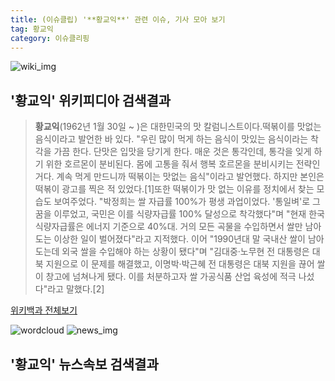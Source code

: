 ```yaml
---
title: (이슈클립) '**황교익**' 관련 이슈, 기사 모아 보기
tag: 황교익
category: 이슈클리핑
---
```

![wiki_img](https://user-images.githubusercontent.com/42597476/44503234-41136a80-a6d0-11e8-9071-6fc6418eafe4.png)
## **'**황교익**'** 위키피디아 검색결과
>**황교익**(1962년 1월 30일 ~ )은 대한민국의 맛 칼럼니스트이다.떡볶이를 맛없는 음식이라고 발언한 바 있다. "우린 많이 먹게 하는 음식이 맛있는 음식이라는 착각을 가끔 한다. 단맛은 입맛을 당기게 한다. 매운 것은 통각인데, 통각을 잊게 하기 위한 호르몬이 분비된다. 몸에 고통을 줘서 행복 호르몬을 분비시키는 전략인 거다. 계속 먹게 만드니까 떡볶이는 맛없는 음식"이라고 발언했다. 하지만 본인은 떡볶이 광고를 찍은 적 있었다.[1]또한 떡볶이가 맛 없는 이유를 정치에서 찾는 모습도 보여주었다. "박정희는 쌀 자급률 100%가 평생 과업이었다. '통일벼'로 그 꿈을 이루었고, 국민은 이를 식량자급률 100% 달성으로 착각했다"며 "현재 한국 식량자급률은 에너지 기준으로 40%대. 거의 모든 곡물을 수입하면서 쌀만 남아도는 이상한 일이 벌어졌다"라고 지적했다. 이어 "1990년대 말 국내산 쌀이 남아도는데 외국 쌀을 수입해야 하는 상황이 됐다"며 "김대중·노무현 전 대통령은 대북 지원으로 이 문제를 해결했고, 이명박·박근혜 전 대통령은 대북 지원을 끊어 쌀이 창고에 넘쳐나게 됐다. 이를 처분하고자 쌀 가공식품 산업 육성에 적극 나섰다"라고 말했다.[2]

<a href="https://ko.wikipedia.org/wiki/황교익" target="_blank">위키백과 전체보기</a>

![wordcloud](https://s3.ap-northeast-2.amazonaws.com/lyrics101-wordcloud/2018-10-02-1538449162.png)
![news_img](https://user-images.githubusercontent.com/42597476/44507050-1206f400-a6e4-11e8-8d98-7ffbfebb353f.png)
## **'**황교익**'** 뉴스속보 검색결과

